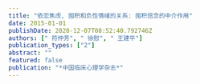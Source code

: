 ```yaml
---
title: "依恋焦虑, 囤积和负性情绪的关系: 囤积信念的中介作用"
date: 2015-01-01
publishDate: 2020-12-07T08:52:40.792746Z
authors: [" 符仲芳", " 徐慰", " 王建平"]
publication_types: ["2"]
abstract: ""
featured: false
publication: "*中国临床心理学杂志*"
---
```


